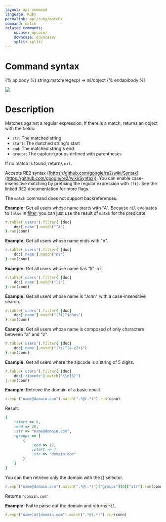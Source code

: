 ```yaml
---
layout: api-command
language: Ruby
permalink: api/ruby/match/
command: match
related_commands:
    upcase: upcase/
    downcase: downcase/
    split: split/
---
```


# Command syntax #

{% apibody %}
string.match(regexp) &rarr; nil/object
{% endapibody %}

<img src="/assets/images/docs/api_illustrations/match.png" class="api_command_illustration" />

# Description #


Matches against a regular expression. If there is a match, returns an object with the fields:

- `str`: The matched string
- `start`: The matched string's start
- `end`: The matched string's end
- `groups`: The capture groups defined with parentheses

If no match is found, returns `nil`.

<!-- break -->

Accepts RE2 syntax
([https://github.com/google/re2/wiki/Syntax](https://github.com/google/re2/wiki/Syntax)).
You can enable case-insensitive matching by prefixing the regular expression with
`(?i)`. See the linked RE2 documentation for more flags.

The `match` command does not support backreferences.

__Example:__ Get all users whose name starts with "A". Because `nil` evaluates to `false` in
[filter](/api/ruby/filter/), you can just use the result of `match` for the predicate.

```rb
r.table('users').filter{ |doc|
    doc['name'].match("^A")
}.run(conn)
```

__Example:__ Get all users whose name ends with "n".

```rb
r.table('users').filter{ |doc|
    doc['name'].match("n$")
}.run(conn)
```

__Example:__ Get all users whose name has "li" in it

```rb
r.table('users').filter{ |doc|
    doc['name'].match("li")
}.run(conn)
```

__Example:__ Get all users whose name is "John" with a case-insensitive search.

```rb
r.table('users').filter{ |doc|
    doc['name'].match("(?i)^john$")
}.run(conn)
```

__Example:__ Get all users whose name is composed of only characters between "a" and "z".

```rb
r.table('users').filter{ |doc|
    doc['name'].match("(?i)^[a-z]+$")
}.run(conn)
```

__Example:__ Get all users where the zipcode is a string of 5 digits.

```rb
r.table('users').filter{ |doc|
    doc['zipcode'].match("\\d{5}")
|.run(conn)
```


__Example:__ Retrieve the domain of a basic email

```rb
r.expr("name@domain.com").match(".*@(.*)").run(conn)
```

Result:

```rb
{
    :start => 0,
    :end => 20,
    :str => "name@domain.com",
    :groups => [
        {
            :end => 17,
            :start => 7,
            :str => "domain.com"
        }
    ]
}
```

You can then retrieve only the domain with the [\[\]](/api/ruby/get_field) selector.

```rb
r.expr("name@domain.com").match(".*@(.*)")["groups"][0]["str"].run(conn)
```

Returns `'domain.com'`


__Example:__ Fail to parse out the domain and returns `nil`.

```rb
r.expr("name[at]domain.com").match(".*@(.*)").run(conn)
```
